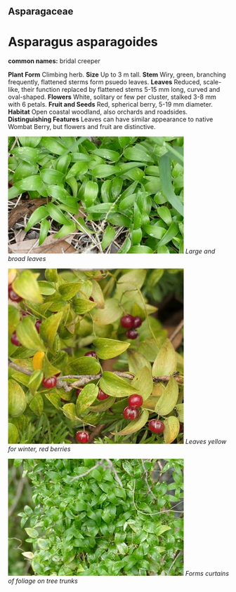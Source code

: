 ## Asparagaceae
# Asparagus asparagoides
**common names:** bridal creeper

**Plant Form** Climbing herb. **Size** Up to 3 m tall. **Stem** Wiry, green, branching frequently, flattened sterms form psuedo leaves. **Leaves** Reduced, scale-like, their function replaced by flattened stems 5-15 mm long, curved and oval-shaped. **Flowers** White, solitary or few per cluster, stalked 3-8 mm with 6 petals. **Fruit and Seeds** Red, spherical berry, 5-19 mm diameter. **Habitat** Open coastal woodland, also orchards and roadsides. **Distinguishing Features** Leaves can have similar appearance to native Wombat Berry, but flowers and fruit are distinctive.


![Large and broad leaves](5288_P6860289.jpg)
 *Large and broad leaves* 

![Leaves yellow for winter, red berries](68423_P1000406.jpg)
 *Leaves yellow for winter, red berries* 

![Forms curtains of foliage on tree trunks](5291_P6860282.jpg)
 *Forms curtains of foliage on tree trunks* 

